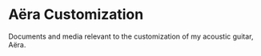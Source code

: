 # Aëra Customization

Documents and media relevant to the customization of my acoustic guitar, Aëra.
